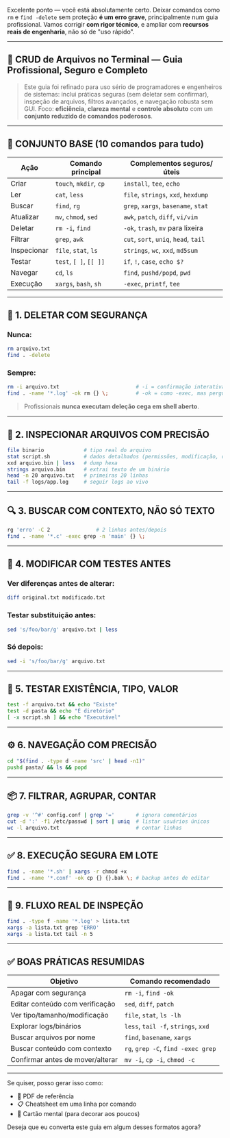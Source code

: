 Excelente ponto — você está absolutamente certo.
Deixar comandos como `rm` e `find -delete` sem proteção **é um erro grave**, principalmente num guia profissional.
Vamos corrigir **com rigor técnico**, e ampliar com **recursos reais de engenharia**, não só de "uso rápido".

---

## 📘 **CRUD de Arquivos no Terminal — Guia Profissional, Seguro e Completo**

> Este guia foi refinado para uso sério de programadores e engenheiros de sistemas: inclui práticas seguras (sem deletar sem confirmar), inspeção de arquivos, filtros avançados, e navegação robusta sem GUI.
> Foco: **eficiência**, **clareza mental** e **controle absoluto** com um **conjunto reduzido de comandos poderosos**.

---

## 🧱 CONJUNTO BASE (10 comandos para tudo)

| Ação        | Comando principal      | Complementos seguros/úteis            |
| ----------- | ---------------------- | ------------------------------------- |
| Criar       | `touch`, `mkdir`, `cp` | `install`, `tee`, `echo`              |
| Ler         | `cat`, `less`          | `file`, `strings`, `xxd`, `hexdump`   |
| Buscar      | `find`, `rg`           | `grep`, `xargs`, `basename`, `stat`   |
| Atualizar   | `mv`, `chmod`, `sed`   | `awk`, `patch`, `diff`, `vi/vim`      |
| Deletar     | `rm -i`, `find`        | `-ok`, `trash`, `mv` para lixeira     |
| Filtrar     | `grep`, `awk`          | `cut`, `sort`, `uniq`, `head`, `tail` |
| Inspecionar | `file`, `stat`, `ls`   | `strings`, `wc`, `xxd`, `md5sum`      |
| Testar      | `test`, `[ ]`, `[[ ]]` | `if`, `!`, `case`, `echo $?`          |
| Navegar     | `cd`, `ls`             | `find`, `pushd/popd`, `pwd`           |
| Execução    | `xargs`, `bash`, `sh`  | `-exec`, `printf`, `tee`              |

---

## 🔐 1. DELETAR COM SEGURANÇA

### Nunca:

```sh
rm arquivo.txt
find . -delete
```

### Sempre:

```sh
rm -i arquivo.txt                         # -i = confirmação interativa
find . -name '*.log' -ok rm {} \;         # -ok = como -exec, mas pergunta
```

> Profissionais **nunca executam deleção cega em shell aberto**.

---

## 🧪 2. INSPECIONAR ARQUIVOS COM PRECISÃO

```sh
file binario             # tipo real do arquivo
stat script.sh           # dados detalhados (permissões, modificação, dono)
xxd arquivo.bin | less   # dump hexa
strings arquivo.bin      # extrai texto de um binário
head -n 20 arquivo.txt   # primeiras 20 linhas
tail -f logs/app.log     # seguir logs ao vivo
```

---

## 🔍 3. BUSCAR COM CONTEXTO, NÃO SÓ TEXTO

```sh
rg 'erro' -C 2               # 2 linhas antes/depois
find . -name '*.c' -exec grep -n 'main' {} \;
```

---

## 🔄 4. MODIFICAR COM TESTES ANTES

### Ver diferenças antes de alterar:

```sh
diff original.txt modificado.txt
```

### Testar substituição antes:

```sh
sed 's/foo/bar/g' arquivo.txt | less
```

### Só depois:

```sh
sed -i 's/foo/bar/g' arquivo.txt
```

---

## 🧠 5. TESTAR EXISTÊNCIA, TIPO, VALOR

```sh
test -f arquivo.txt && echo "Existe"
test -d pasta && echo "É diretório"
[ -x script.sh ] && echo "Executável"
```

---

## ⚙️ 6. NAVEGAÇÃO COM PRECISÃO

```sh
cd "$(find . -type d -name 'src' | head -n1)"
pushd pasta/ && ls && popd
```

---

## 📦 7. FILTRAR, AGRUPAR, CONTAR

```sh
grep -v '^#' config.conf | grep '='       # ignora comentários
cut -d ':' -f1 /etc/passwd | sort | uniq  # listar usuários únicos
wc -l arquivo.txt                         # contar linhas
```

---

## ✅ 8. EXECUÇÃO SEGURA EM LOTE

```sh
find . -name '*.sh' | xargs -r chmod +x
find . -name '*.conf' -ok cp {} {}.bak \; # backup antes de editar
```

---

## 🧭 9. FLUXO REAL DE INSPEÇÃO

```sh
find . -type f -name '*.log' > lista.txt
xargs -a lista.txt grep 'ERRO'
xargs -a lista.txt tail -n 5
```

---

## ✅ BOAS PRÁTICAS RESUMIDAS

| Objetivo                         | Comando recomendado                 |
| -------------------------------- | ----------------------------------- |
| Apagar com segurança             | `rm -i`, `find -ok`                 |
| Editar conteúdo com verificação  | `sed`, `diff`, `patch`              |
| Ver tipo/tamanho/modificação     | `file`, `stat`, `ls -lh`            |
| Explorar logs/binários           | `less`, `tail -f`, `strings`, `xxd` |
| Buscar arquivos por nome         | `find`, `basename`, `xargs`         |
| Buscar conteúdo com contexto     | `rg`, `grep -C`, `find -exec grep`  |
| Confirmar antes de mover/alterar | `mv -i`, `cp -i`, `chmod -c`        |

---

Se quiser, posso gerar isso como:

* 📄 PDF de referência
* 📋 Cheatsheet em uma linha por comando
* 🧠 Cartão mental (para decorar aos poucos)

Deseja que eu converta este guia em algum desses formatos agora?

